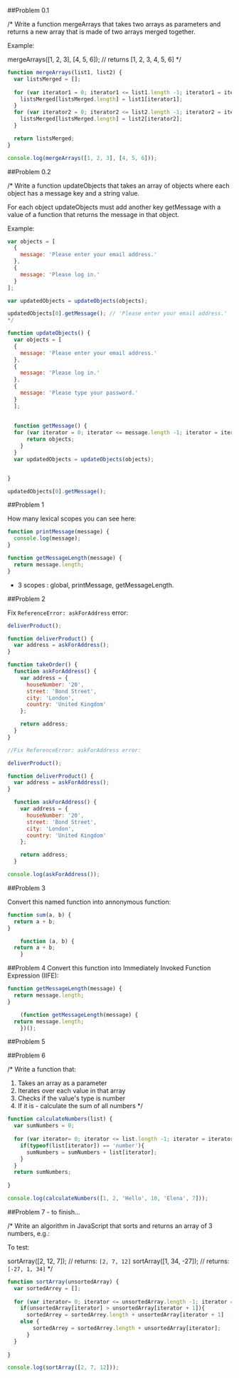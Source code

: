 ##Problem 0.1

/*
Write a function mergeArrays that takes two arrays as parameters and returns a new array that is made of two arrays merged together.

Example:

mergeArrays([1, 2, 3], [4, 5, 6]); // returns [1, 2, 3, 4, 5, 6]
*/


```js
function mergeArrays(list1, list2) {
  var listsMerged = [];
  
  for (var iterator1 = 0; iterator1 <= list1.length -1; iterator1 = iterator1 +1){
    listsMerged[listsMerged.length] = list1[iterator1]; 
  }
  for (var iterator2 = 0; iterator2 <= list2.length -1; iterator2 = iterator2 +1){
    listsMerged[listsMerged.length] = list2[iterator2]; 
  }

  return listsMerged;
}

console.log(mergeArrays([1, 2, 3], [4, 5, 6]));
```


##Problem 0.2

/*
Write a function updateObjects that takes an array of objects where each object has a message key and a string value.

For each object updateObjects must add another key getMessage with a value of a function that returns the message in that object.

Example:

```js 
var objects = [
  {
    message: 'Please enter your email address.'
  },
  {
    message: 'Please log in.'
  }
];

var updatedObjects = updateObjects(objects);

updatedObjects[0].getMessage(); // 'Please enter your email address.' 
*/
```

```js
function updateObjects() {
  var objects = [
  {
    message: 'Please enter your email address.'
  },
  {
    message: 'Please log in.'
  },
  {
    message: 'Please type your password.'
  }  
  ];
      
  
  function getMessage() {
  for (var iterator = 0; iterator <= message.length -1; iterator = iterator + 1) {
      return objects;
    }
  }
  var updatedObjects = updateObjects(objects);


}

updatedObjects[0].getMessage();
```


##Problem 1

How many lexical scopes you can see here:

```js 
function printMessage(message) {
  console.log(message);  
}

function getMessageLength(message) {
  return message.length;
}
```

- 3 scopes : global, printMessage, getMessageLength.


##Problem 2

Fix `ReferenceError: askForAddress` error:

```js
deliverProduct();

function deliverProduct() {
  var address = askForAddress();
}

function takeOrder() {
  function askForAddress() {
    var address = {
      houseNumber: '20',
      street: 'Bond Street',
      city: 'London',
      country: 'United Kingdom'
    };

    return address;
  }
}
```

```js
//Fix ReferenceError: askForAddress error:

deliverProduct();

function deliverProduct() {
  var address = askForAddress();
}

  function askForAddress() {
    var address = {
      houseNumber: '20',
      street: 'Bond Street',
      city: 'London',
      country: 'United Kingdom'
    };

    return address;
  }

console.log(askForAddress());
```


##Problem 3

Convert this named function into annonymous function:

```js 
function sum(a, b) {
  return a + b;
}
```

```js 
	function (a, b) {
  return a + b;
	}
```


##Problem 4
Convert this function into Immediately Invoked Function Expression (IIFE):

```js
function getMessageLength(message) {
  return message.length;
}
```

```js
	(function getMessageLength(message) {
  return message.length;
	})();
```

##Problem 5


##Problem 6

/*
Write a function that: 
1. Takes an array as a parameter 
2. Iterates over each value in that array 
3. Checks if the value's type is number 
4. If it is - calculate the sum of all numbers
*/

```js
function calculateNumbers(list) {
  var sumNumbers = 0;
  
  for (var iterator= 0; iterator <= list.length -1; iterator = iterator +1) {
    if(typeof(list[iterator]) == 'number'){
      sumNumbers = sumNumbers + list[iterator];
    }
  }
  return sumNumbers;
    
}

console.log(calculateNumbers([1, 2, 'Hello', 10, 'Elena', 7]));
```


##Problem 7  - to finish...

/*
Write an algorithm in JavaScript that sorts and returns an array of 3 numbers, e.g.:


To test:

sortArray([2, 12, 7]); // returns: `[2, 7, 12]`
sortArray([1, 34, -27]); // returns: `[-27, 1, 34]`
*/

```js
function sortArray(unsortedArray) {
  var sortedArrey = [];
  
  for (var iterator= 0; iterator <= unsortedArray.length -1; iterator = iterator +1) {
    if(unsortedArray[iterator] > unsortedArray[iterator + 1]){
      sortedArrey = sortedArrey.length + unsortedArray[iterator + 1]  ;}
    else {
        sortedArrey = sortedArrey.length + unsortedArray[iterator];
      }
  }  
  
}

console.log(sortArray([2, 7, 12]));
```






